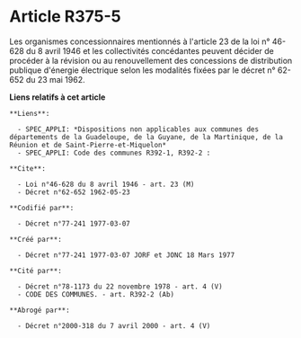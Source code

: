 # Article R375-5

Les organismes concessionnaires mentionnés à l'article 23 de la loi n° 46-628 du 8 avril 1946 et les collectivités
concédantes peuvent décider de procéder à la révision ou au renouvellement des concessions de distribution publique d'énergie
électrique selon les modalités fixées par le décret n° 62-652 du 23 mai 1962.

**Liens relatifs à cet article**

	**Liens**:

	  - SPEC_APPLI: *Dispositions non applicables aux communes des départements de la Guadeloupe, de la Guyane, de la Martinique, de la Réunion et de Saint-Pierre-et-Miquelon*
	  - SPEC_APPLI: Code des communes R392-1, R392-2 :

	**Cite**:

	  - Loi n°46-628 du 8 avril 1946 - art. 23 (M)
	  - Décret n°62-652 1962-05-23

	**Codifié par**:

	  - Décret n°77-241 1977-03-07

	**Créé par**:

	  - Décret n°77-241 1977-03-07 JORF et JONC 18 Mars 1977

	**Cité par**:

	  - Décret n°78-1173 du 22 novembre 1978 - art. 4 (V)
	  - CODE DES COMMUNES. - art. R392-2 (Ab)

	**Abrogé par**:

	  - Décret n°2000-318 du 7 avril 2000 - art. 4 (V)
